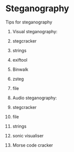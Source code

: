 # Steganography
Tips for steganography
1. Visual steganography:
  1. stegcracker
  2. strings
  3. exiftool
  4. Binwalk
  5. zsteg
  6. file
  
  
  
  
2. Audio steganography:
  1. stegcracker
  2. file
  3. strings
  4. sonic visualiser
  5. Morse code cracker

